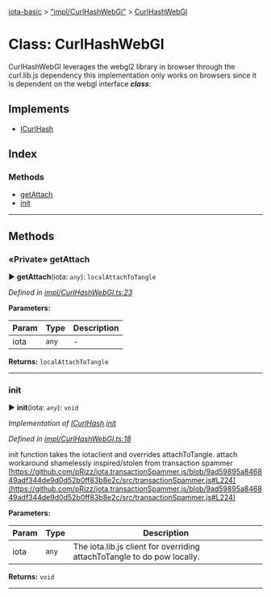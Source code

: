 [iota-basic](../README.md) > ["impl/CurlHashWebGl"](../modules/_impl_curlhashwebgl_.md) > [CurlHashWebGl](../classes/_impl_curlhashwebgl_.curlhashwebgl.md)



# Class: CurlHashWebGl


CurlHashWebGl leverages the webgl2 library in browser through the curl.lib.js dependency this implementation only works on browsers since it is dependent on the webgl interface
*__class__*: 


## Implements

* [ICurlHash](../interfaces/_api_curlhash_.icurlhash.md)

## Index

### Methods

* [getAttach](_impl_curlhashwebgl_.curlhashwebgl.md#getattach)
* [init](_impl_curlhashwebgl_.curlhashwebgl.md#init)



---

## Methods
<a id="getattach"></a>

### «Private» getAttach

► **getAttach**(iota: *`any`*): `localAttachToTangle`



*Defined in [impl/CurlHashWebGl.ts:23](https://github.com/thedewpoint/iota-basic/blob/243d8a8/src/impl/CurlHashWebGl.ts#L23)*



**Parameters:**

| Param | Type | Description |
| ------ | ------ | ------ |
| iota | `any`   |  - |





**Returns:** `localAttachToTangle`





___

<a id="init"></a>

###  init

► **init**(iota: *`any`*): `void`



*Implementation of [ICurlHash](../interfaces/_api_curlhash_.icurlhash.md).[init](../interfaces/_api_curlhash_.icurlhash.md#init)*

*Defined in [impl/CurlHashWebGl.ts:18](https://github.com/thedewpoint/iota-basic/blob/243d8a8/src/impl/CurlHashWebGl.ts#L18)*



init function takes the iotaclient and overrides attachToTangle. attach workaround shamelessly inspired/stolen from transaction spammer [https://github.com/pRizz/iota.transactionSpammer.js/blob/9ad59895a846849adf344de9d0d52b0ff83b8e2c/src/transactionSpammer.js#L224](https://github.com/pRizz/iota.transactionSpammer.js/blob/9ad59895a846849adf344de9d0d52b0ff83b8e2c/src/transactionSpammer.js#L224)


**Parameters:**

| Param | Type | Description |
| ------ | ------ | ------ |
| iota | `any`   |  The iota.lib.js client for overriding attachToTangle to do pow locally. |





**Returns:** `void`





___


